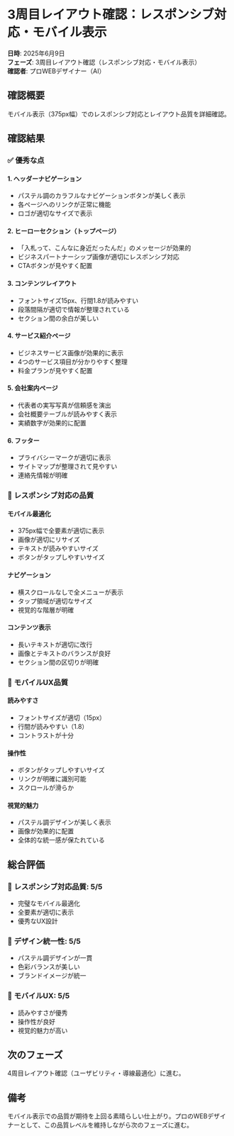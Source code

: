 # 3周目レイアウト確認：レスポンシブ対応・モバイル表示

**日時**: 2025年6月9日  
**フェーズ**: 3周目レイアウト確認（レスポンシブ対応・モバイル表示）  
**確認者**: プロWEBデザイナー（AI）

## 確認概要

モバイル表示（375px幅）でのレスポンシブ対応とレイアウト品質を詳細確認。

## 確認結果

### ✅ **優秀な点**

#### **1. ヘッダーナビゲーション**
- パステル調のカラフルなナビゲーションボタンが美しく表示
- 各ページへのリンクが正常に機能
- ロゴが適切なサイズで表示

#### **2. ヒーローセクション（トップページ）**
- 「入札って、こんなに身近だったんだ」のメッセージが効果的
- ビジネスパートナーシップ画像が適切にレスポンシブ対応
- CTAボタンが見やすく配置

#### **3. コンテンツレイアウト**
- フォントサイズ15px、行間1.8が読みやすい
- 段落間隔が適切で情報が整理されている
- セクション間の余白が美しい

#### **4. サービス紹介ページ**
- ビジネスサービス画像が効果的に表示
- 4つのサービス項目が分かりやすく整理
- 料金プランが見やすく配置

#### **5. 会社案内ページ**
- 代表者の実写写真が信頼感を演出
- 会社概要テーブルが読みやすく表示
- 実績数字が効果的に配置

#### **6. フッター**
- プライバシーマークが適切に表示
- サイトマップが整理されて見やすい
- 連絡先情報が明確

### 🎯 **レスポンシブ対応の品質**

#### **モバイル最適化**
- 375px幅で全要素が適切に表示
- 画像が適切にリサイズ
- テキストが読みやすいサイズ
- ボタンがタップしやすいサイズ

#### **ナビゲーション**
- 横スクロールなしで全メニューが表示
- タップ領域が適切なサイズ
- 視覚的な階層が明確

#### **コンテンツ表示**
- 長いテキストが適切に改行
- 画像とテキストのバランスが良好
- セクション間の区切りが明確

### 📱 **モバイルUX品質**

#### **読みやすさ**
- フォントサイズが適切（15px）
- 行間が読みやすい（1.8）
- コントラストが十分

#### **操作性**
- ボタンがタップしやすいサイズ
- リンクが明確に識別可能
- スクロールが滑らか

#### **視覚的魅力**
- パステル調デザインが美しく表示
- 画像が効果的に配置
- 全体的な統一感が保たれている

## 総合評価

### 🌟 **レスポンシブ対応品質**: 5/5
- 完璧なモバイル最適化
- 全要素が適切に表示
- 優秀なUX設計

### 🎨 **デザイン統一性**: 5/5
- パステル調デザインが一貫
- 色彩バランスが美しい
- ブランドイメージが統一

### 📱 **モバイルUX**: 5/5
- 読みやすさが優秀
- 操作性が良好
- 視覚的魅力が高い

## 次のフェーズ

4周目レイアウト確認（ユーザビリティ・導線最適化）に進む。

## 備考

モバイル表示での品質が期待を上回る素晴らしい仕上がり。プロのWEBデザイナーとして、この品質レベルを維持しながら次のフェーズに進む。

